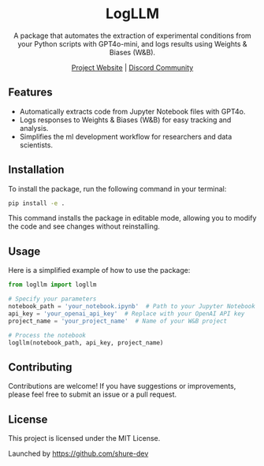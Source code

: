 <div align="center">

# LogLLM

A package that automates the extraction of experimental conditions from your Python scripts with GPT4o-mini, and logs results using Weights & Biases (W&B).

[Project Website](https://sites.google.com/view/llm-powered-wandb/home) | [Discord Community](https://discord.gg/3xvUV6xcKW)

</div>

## Features
- Automatically extracts code from Jupyter Notebook files with GPT4o.
- Logs responses to Weights & Biases (W&B) for easy tracking and analysis.
- Simplifies the ml development workflow for researchers and data scientists.

## Installation
To install the package, run the following command in your terminal:
```bash
pip install -e .
```
This command installs the package in editable mode, allowing you to modify the code and see changes without reinstalling.

## Usage
Here is a simplified example of how to use the package:
```python
from logllm import logllm

# Specify your parameters
notebook_path = 'your_notebook.ipynb'  # Path to your Jupyter Notebook
api_key = 'your_openai_api_key'  # Replace with your OpenAI API key
project_name = 'your_project_name'  # Name of your W&B project

# Process the notebook
logllm(notebook_path, api_key, project_name)
```

## Contributing
Contributions are welcome! If you have suggestions or improvements, please feel free to submit an issue or a pull request.

## License
This project is licensed under the MIT License.

Launched by https://github.com/shure-dev
